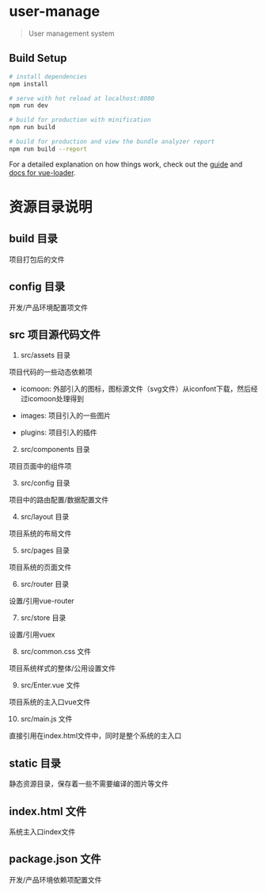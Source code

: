 # user-manage

> User management system

## Build Setup

``` bash
# install dependencies
npm install

# serve with hot reload at localhost:8080
npm run dev

# build for production with minification
npm run build

# build for production and view the bundle analyzer report
npm run build --report
```

For a detailed explanation on how things work, check out the [guide](http://vuejs-templates.github.io/webpack/) and [docs for vue-loader](http://vuejs.github.io/vue-loader).

# 资源目录说明

## build 目录

项目打包后的文件

## config 目录

开发/产品环境配置项文件

## src 项目源代码文件

1. src/assets 目录

项目代码的一些动态依赖项

- icomoon: 外部引入的图标，图标源文件（svg文件）从iconfont下载，然后经过icomoon处理得到

- images: 项目引入的一些图片

- plugins: 项目引入的插件

2. src/components 目录

项目页面中的组件项

3. src/config 目录

项目中的路由配置/数据配置文件

4. src/layout 目录

项目系统的布局文件

5. src/pages 目录

项目系统的页面文件

6. src/router 目录

设置/引用vue-router

7. src/store 目录

设置/引用vuex

8. src/common.css 文件

项目系统样式的整体/公用设置文件

9. src/Enter.vue 文件

项目系统的主入口vue文件

10. src/main.js 文件

直接引用在index.html文件中，同时是整个系统的主入口

## static 目录

静态资源目录，保存着一些不需要编译的图片等文件

## index.html 文件

系统主入口index文件

## package.json 文件

开发/产品环境依赖项配置文件